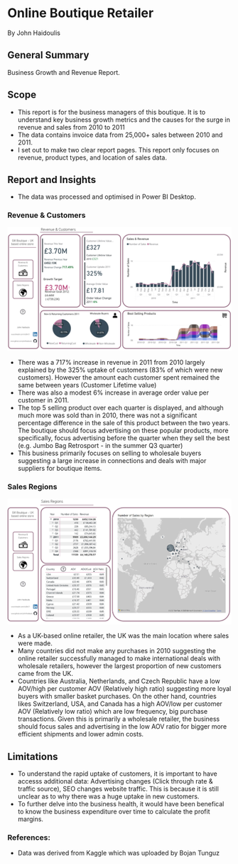 # Online Boutique Retailer

By John Haidoulis

## General Summary

Business Growth and Revenue Report.

## Scope

* This report is for the business managers of this boutique. It is to understand key business growth metrics and the causes for the surge in revenue and sales from 2010 to 2011
* The data contains invoice data from 25,000+ sales between 2010 and 2011.
* I set out to make two clear report pages. This report only focuses on revenue, product types, and location of sales data.

## Report and Insights

* The data was processed and optimised in Power BI Desktop.

### Revenue & Customers

![Revenue & Customers](Report1.1.jpg)

* There was a 717% increase in revenue in 2011 from 2010 largely explained by the 325% uptake of customers (83% of which were new customers). However the amount each customer spent remained the same between years (Customer Lifetime value)
* There was also a modest 6% increase in average order value per customer in 2011.
* The top 5 selling product over each quarter is displayed, and although much more was sold than in 2010, there was not a significant percentage difference in the sale of this product between the two years. The boutique should focus advertising on these popular products, more specifically, focus advertising before the quarter when they sell the best (e.g. Jumbo Bag Retrosport - in the summer Q3 quarter)
* This business primarily focuses on selling to wholesale buyers suggesting a large increase in connections and deals with major suppliers for boutique items.

### Sales Regions
![Sales Regions](Report2.1.jpg)
* As a UK-based online retailer, the UK was the main location where sales were made.
* Many countries did not make any purchases in 2010 suggesting the online retailer successfully managed to make international deals with wholesale retailers, however the largest proportion of new customers came from the UK.
* Countries like Australia, Netherlands, and Czech Republic have a low AOV/high per customer AOV (Relatively high ratio) suggesting more loyal buyers with smaller basket purchases. On the other hand, countries likes Switzerland, USA, and Canada has a high AOV/low per customer AOV (Relatively low ratio) which are low frequency, big purchase transactions. Given this is primarily a wholesale retailer, the business should focus sales and advertising in the low AOV ratio for bigger more efficient shipments and lower admin costs.


## Limitations

* To understand the rapid uptake of customers, it is important to have accesss additional data: Advertising changes (Click through rate & traffic source), SEO changes website traffic. This is because it is still unclear as to why there was a huge uptake in new customers.
* To further delve into the business health, it would have been benefical to know the business expenditure over time to calculate the profit margins.


### References:

* Data was derived from Kaggle which was uploaded by Bojan Tunguz

